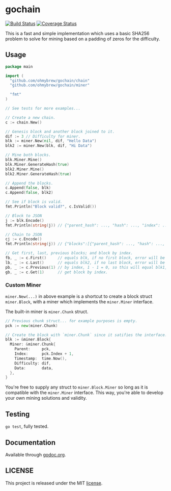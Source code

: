 # gochain

[![Build Status](https://secure.travis-ci.org/ohmybrew/gochain.png?branch=master)](http://travis-ci.org/ohmybrew/gochain)
[![Coverage Status](https://coveralls.io/repos/github/ohmybrew/gochain/badge.svg?branch=master)](https://coveralls.io/github/ohmybrew/gochain?branch=master)

This is a fast and simple implementation which uses a basic SHA256 problem to solve for mining based on a padding of zeros for the difficulty.

## Usage

```go
package main

import (
  "github.com/ohmybrew/gochain/chain"
  "github.com/ohmybrew/gochain/miner"

  "fmt"
)

// See tests for more examples...

// Create a new chain.
c := chain.New()

// Genesis block and another block joined to it.
dif := 3 // Difficulty for miner.
blk := miner.New(nil, dif, "Hello Data")
blk2 := miner.New(blk, dif, "Hi Data")

// Mine both blocks.
blk.Miner.Mine()
blk.Miner.GenerateHash(true)
blk2.Miner.Mine()
blk2.Miner.GenerateHash(true)

// Append the blocks.
c.Append(false, blk)
c.Append(false, blk2)

// See if block is valid.
fmt.Println("Block valid?", c.IsValid())

// Block to JSON
j := blk.Encode()
fmt.Println(string(j)) // {"parent_hash": ..., "hash": ..., "index": ..., "pow": ..., "timestamp": ..., "difficulty": ..., "data": ...}

// Chain to JSON
cj := c.Encode()
fmt.Println(string(j)) // {"blocks":[{"parent_hash": ..., "hash": ..., "index": ..., "pow": ..., "timestamp": ..., "difficulty": ..., "data": ...}, {...}]}

// Get first, last, previous blocks; and block by index.
fb, _ := c.First()     // equals blk, if no first block, error will be second return.
lb, _ := c.Last()      // equals blk2, if no last block, error will be second return.
pb, _ := c.Previous(1) // by index, 1 - 1 = 0, so this will equal blk1, if no previous block, error will be second return.
gb, _ := c.Get(1)      // get block by index.
```

### Custom Miner

`miner.New(...)` in above example is a shortcut to create a block struct `miner.Block`, with a miner which implements the `miner.Miner` interface.

The built-in miner is `miner.Chunk` struct.

```go
// Previous chunk struct... for example purposes is empty.
pck := new(miner.Chunk)

// Create the block with `miner.Chunk` since it satifies the interface.
blk := &miner.Block{
  Miner: &miner.Chunk{
    Parent:     pck,
    Index:      pck.Index + 1,
    Timestamp:  time.Now(),
    Difficulty: dif,
    Data:       data,
  },
}
```

You're free to supply any struct to `miner.Block.Miner` so long as it is compatible with the `miner.Miner` interface. This way, you're able to develop your own mining solutions and validity.

## Testing

`go test`, fully tested.

## Documentation

Available through [godoc.org](https://godoc.org/github.com/ohmybrew/gochain).

## LICENSE

This project is released under the MIT [license](https://github.com/ohmybrew/gochain/blob/master/LICENSE).
